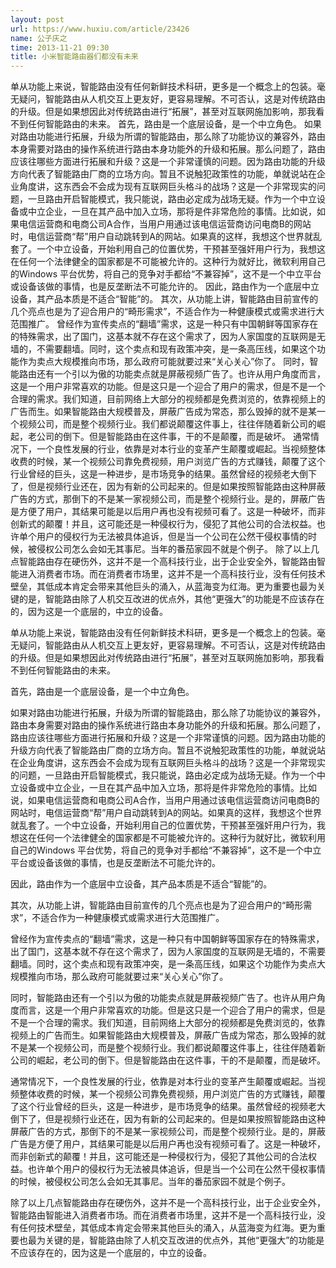 ```yaml
---
layout: post
url: https://www.huxiu.com/article/23426
name: 公子庆之
time: 2013-11-21 09:30
title: 小米智能路由器们都没有未来
---
```

单从功能上来说，智能路由没有任何新鲜技术科研，更多是一个概念上的包装。毫无疑问，智能路由从人机交互上更友好，更容易理解。不可否认，这是对传统路由的升级。但是如果想因此对传统路由进行“拓展”，甚至对互联网施加影响，那我看不到任何智能路由的未来。 首先，路由是一个底层设备，是一个中立角色。 如果对路由功能进行拓展，升级为所谓的智能路由，那么除了功能协议的兼容外，路由本身需要对路由的操作系统进行路由本身功能外的升级和拓展。那么问题了，路由应该往哪些方面进行拓展和升级？这是一个非常谨慎的问题。因为路由功能的升级方向代表了智能路由厂商的立场方向。暂且不说触犯政策性的功能，单就说站在企业角度讲，这东西会不会成为现有互联网巨头格斗的战场？这是一个非常现实的问题，一旦路由开启智能模式，我只能说，路由必定成为战场无疑。作为一个中立设备或中立企业，一旦在其产品中加入立场，那将是件非常危险的事情。比如说，如果电信运营商和电商公司A合作，当用户用通过该电信运营商访问电商B的网站时，电信运营商“帮”用户自动跳转到A的网站。如果真的这样，我想这个世界就乱套了。一个中立设备，开始利用自己的位置优势，干预甚至强奸用户行为，我想这在任何一个法律健全的国家都是不可能被允许的。这种行为就好比，微软利用自己的Windows 平台优势，将自己的竞争对手都给“不兼容掉”，这不是一个中立平台或设备该做的事情，也是反垄断法不可能允许的。 因此，路由作为一个底层中立设备，其产品本质是不适合“智能”的。 其次，从功能上讲，智能路由目前宣传的几个亮点也是为了迎合用户的“畸形需求”，不适合作为一种健康模式或需求进行大范围推广。 曾经作为宣传卖点的“翻墙”需求，这是一种只有中国朝鲜等国家存在的特殊需求，出了国门，这基本就不存在这个需求了，因为人家国度的互联网是无墙的，不需要翻墙。同时，这个卖点和现有政策冲突，是一条高压线，如果这个功能作为卖点大规模推向市场，那么政府可能就要过来“关心关心”你了。 同时，智能路由还有一个引以为傲的功能卖点就是屏蔽视频广告了。也许从用户角度而言，这是一个用户非常喜欢的功能。但是这只是一个迎合了用户的需求，但是不是一个合理的需求。我们知道，目前网络上大部分的视频都是免费浏览的，依靠视频上的广告而生。如果智能路由大规模普及，屏蔽广告成为常态，那么毁掉的就不是某一个视频公司，而是整个视频行业。我们都说颠覆这件事上，往往伴随着新公司的崛起，老公司的倒下。但是智能路由在这件事，干的不是颠覆，而是破坏。 通常情况下，一个良性发展的行业，依靠是对本行业的变革产生颠覆或崛起。当视频整体收费的时候，某一个视频公司靠免费视频，用户浏览广告的方式赚钱，颠覆了这个行业曾经的巨头，这是一种进步，是市场竞争的结果。虽然曾经的视频老大倒下了，但是视频行业还在，因为有新的公司起来的。但是如果按照智能路由这种屏蔽广告的方式，那倒下的不是某一家视频公司，而是整个视频行业。是的，屏蔽广告是方便了用户，其结果可能是以后用户再也没有视频可看了。这是一种破坏，而非创新式的颠覆！并且，这可能还是一种侵权行为，侵犯了其他公司的合法权益。也许单个用户的侵权行为无法被具体追诉，但是当一个公司在公然干侵权事情的时候，被侵权公司怎么会如无其事尼。当年的番茄家园不就是个例子。 除了以上几点智能路由存在硬伤外，这并不是一个高科技行业，出于企业安全外，智能路由智能进入消费者市场。而在消费者市场里，这并不是一个高科技行业，没有任何技术壁垒，其低成本肯定会带来其他巨头的涌入，从蓝海变为红海。更为重要也最为关键的是，智能路由除了人机交互改进的优点外，其他“更强大”的功能是不应该存在的，因为这是一个底层的，中立的设备。

单从功能上来说，智能路由没有任何新鲜技术科研，更多是一个概念上的包装。毫无疑问，智能路由从人机交互上更友好，更容易理解。不可否认，这是对传统路由的升级。但是如果想因此对传统路由进行“拓展”，甚至对互联网施加影响，那我看不到任何智能路由的未来。

首先，路由是一个底层设备，是一个中立角色。

如果对路由功能进行拓展，升级为所谓的智能路由，那么除了功能协议的兼容外，路由本身需要对路由的操作系统进行路由本身功能外的升级和拓展。那么问题了，路由应该往哪些方面进行拓展和升级？这是一个非常谨慎的问题。因为路由功能的升级方向代表了智能路由厂商的立场方向。暂且不说触犯政策性的功能，单就说站在企业角度讲，这东西会不会成为现有互联网巨头格斗的战场？这是一个非常现实的问题，一旦路由开启智能模式，我只能说，路由必定成为战场无疑。作为一个中立设备或中立企业，一旦在其产品中加入立场，那将是件非常危险的事情。比如说，如果电信运营商和电商公司A合作，当用户用通过该电信运营商访问电商B的网站时，电信运营商“帮”用户自动跳转到A的网站。如果真的这样，我想这个世界就乱套了。一个中立设备，开始利用自己的位置优势，干预甚至强奸用户行为，我想这在任何一个法律健全的国家都是不可能被允许的。这种行为就好比，微软利用自己的Windows 平台优势，将自己的竞争对手都给“不兼容掉”，这不是一个中立平台或设备该做的事情，也是反垄断法不可能允许的。

因此，路由作为一个底层中立设备，其产品本质是不适合“智能”的。

其次，从功能上讲，智能路由目前宣传的几个亮点也是为了迎合用户的“畸形需求”，不适合作为一种健康模式或需求进行大范围推广。

曾经作为宣传卖点的“翻墙”需求，这是一种只有中国朝鲜等国家存在的特殊需求，出了国门，这基本就不存在这个需求了，因为人家国度的互联网是无墙的，不需要翻墙。同时，这个卖点和现有政策冲突，是一条高压线，如果这个功能作为卖点大规模推向市场，那么政府可能就要过来“关心关心”你了。

同时，智能路由还有一个引以为傲的功能卖点就是屏蔽视频广告了。也许从用户角度而言，这是一个用户非常喜欢的功能。但是这只是一个迎合了用户的需求，但是不是一个合理的需求。我们知道，目前网络上大部分的视频都是免费浏览的，依靠视频上的广告而生。如果智能路由大规模普及，屏蔽广告成为常态，那么毁掉的就不是某一个视频公司，而是整个视频行业。我们都说颠覆这件事上，往往伴随着新公司的崛起，老公司的倒下。但是智能路由在这件事，干的不是颠覆，而是破坏。

通常情况下，一个良性发展的行业，依靠是对本行业的变革产生颠覆或崛起。当视频整体收费的时候，某一个视频公司靠免费视频，用户浏览广告的方式赚钱，颠覆了这个行业曾经的巨头，这是一种进步，是市场竞争的结果。虽然曾经的视频老大倒下了，但是视频行业还在，因为有新的公司起来的。但是如果按照智能路由这种屏蔽广告的方式，那倒下的不是某一家视频公司，而是整个视频行业。是的，屏蔽广告是方便了用户，其结果可能是以后用户再也没有视频可看了。这是一种破坏，而非创新式的颠覆！并且，这可能还是一种侵权行为，侵犯了其他公司的合法权益。也许单个用户的侵权行为无法被具体追诉，但是当一个公司在公然干侵权事情的时候，被侵权公司怎么会如无其事尼。当年的番茄家园不就是个例子。

除了以上几点智能路由存在硬伤外，这并不是一个高科技行业，出于企业安全外，智能路由智能进入消费者市场。而在消费者市场里，这并不是一个高科技行业，没有任何技术壁垒，其低成本肯定会带来其他巨头的涌入，从蓝海变为红海。更为重要也最为关键的是，智能路由除了人机交互改进的优点外，其他“更强大”的功能是不应该存在的，因为这是一个底层的，中立的设备。

